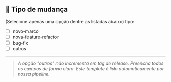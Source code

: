 ## 📌 Tipo de mudança

<!-- Selecione UMA das opções abaixo -->
(Selecione apenas uma opção dentre as listadas abaixo)
tipo:
- [ ] novo-marco
- [ ] nova-feature-refactor
- [ ] bug-fix
- [ ] outros

---

> _A opção "outros" não incrementa em tag de release._
> _Preencha todos os campos de forma clara. Este template é lido automaticamente por nossa pipeline._
